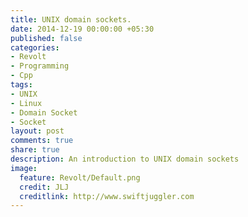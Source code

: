 ```yaml
---
title: UNIX domain sockets.
date: 2014-12-19 00:00:00 +05:30
published: false
categories:
- Revolt
- Programming
- Cpp
tags:
- UNIX
- Linux
- Domain Socket
- Socket
layout: post
comments: true
share: true
description: An introduction to UNIX domain sockets
image:
  feature: Revolt/Default.png
  credit: JLJ
  creditlink: http://www.swiftjuggler.com
---
```


